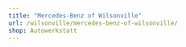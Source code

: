 ```yaml
---
title: "Mercedes-Benz of Wilsonville"
url: /wilsonville/mercedes-benz-of-wilsonville/
shop: Autowerkstatt
---
```

